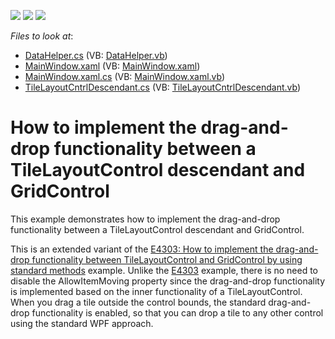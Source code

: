 <!-- default badges list -->
![](https://img.shields.io/endpoint?url=https://codecentral.devexpress.com/api/v1/VersionRange/128654280/13.1.9%2B)
[![](https://img.shields.io/badge/Open_in_DevExpress_Support_Center-FF7200?style=flat-square&logo=DevExpress&logoColor=white)](https://supportcenter.devexpress.com/ticket/details/E4309)
[![](https://img.shields.io/badge/📖_How_to_use_DevExpress_Examples-e9f6fc?style=flat-square)](https://docs.devexpress.com/GeneralInformation/403183)
<!-- default badges end -->
<!-- default file list -->
*Files to look at*:

* [DataHelper.cs](./CS/TileLayoutControlDescendant/DataHelper.cs) (VB: [DataHelper.vb](./VB/TileLayoutControlDescendant/DataHelper.vb))
* [MainWindow.xaml](./CS/TileLayoutControlDescendant/MainWindow.xaml) (VB: [MainWindow.xaml](./VB/TileLayoutControlDescendant/MainWindow.xaml))
* [MainWindow.xaml.cs](./CS/TileLayoutControlDescendant/MainWindow.xaml.cs) (VB: [MainWindow.xaml.vb](./VB/TileLayoutControlDescendant/MainWindow.xaml.vb))
* [TileLayoutCntrlDescendant.cs](./CS/TileLayoutControlDescendant/TileLayoutCntrlDescendant.cs) (VB: [TileLayoutCntrlDescendant.vb](./VB/TileLayoutControlDescendant/TileLayoutCntrlDescendant.vb))
<!-- default file list end -->
# How to implement the drag-and-drop functionality between a TileLayoutControl descendant and GridControl


<p>This example demonstrates how to implement the drag-and-drop functionality between a TileLayoutControl descendant and GridControl. </p><p>This is an extended variant of the <a href="https://www.devexpress.com/Support/Center/p/E4303">E4303: How to implement the drag-and-drop functionality between TileLayoutControl and GridControl by using standard methods</a> example. Unlike the <a href="https://www.devexpress.com/Support/Center/p/E4303">E4303</a> example, there is no need to disable the AllowItemMoving property since the drag-and-drop functionality is implemented based on the inner functionality of a TileLayoutControl. When you drag a tile outside the control bounds, the standard drag-and-drop functionality is enabled, so that you can drop a tile to any other control using the standard WPF approach.</p>

<br/>


